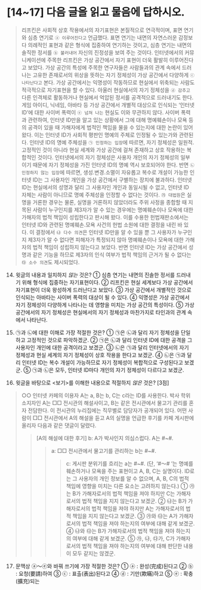 # [14~17] 다음 글을 읽고 물음에 답하시오.
> 리프킨은 사회적 상호 작용에서의 자기표현은 본질적으로 연극적이며, 표면 연기와 심층 연기로 `ⓐ 이루어진다고` 언급했다. 표면 연기는 내면의 자연스러운 감정보다 의례적인 표현과 같은 형식에 집중하여 연기하는 것이고, 심층 연기는 내면의 솔직한 정서를 `ⓑ 불러내어` 자신의 진정성을 보여 주는 것이다. 인터넷에서의 커뮤니케이션에 주목한 리프킨은 가상 공간에서 자기 표현이 더욱 활발히 이루어진다고 보았다.
> 가상 공간의 특성에 주목한 연구자들은 사람들과의 관계 속에서 드러나는 고유한 존재로서의 위상을 뜻하는 자기 정체성이 가상 공간에서 다양하게 `ⓒ 나타난다고` 본다. 가상 공간에서는 익명성이 작동하므로 현실에서 위축되는 사람도 적극적으로 자기표현을 할 수 있다. 아울러 현실에서의 자기 정체성을 `ⓓ 감추고` 다른 인격체로 활동하거나 현실에서 억압된 정서를 공격적으로 드러내기도 한다. 게임 아이디, 닉네임, 아바타 등 가상 공간에서 개별적 대상으로 인식되는 ‘인터넷 ID’에 대한 사이버 폭력이 `ⓔ 넘쳐 나는` 현실도 이와 무관하지 않다.
> 사이버 폭력과 관련하여, 인터넷 ID만을 알고 있는 상황에서 그에 대해 명예훼손이나 모욕 등의 공격이 있을 때 가해자에게 법적인 책임을 물을 수 있는지에 대한 논란이 있어 왔다. 이는 인터넷 ID가 사회적 평판인 명예의 주체로 인정될 수 있는가와 관련된다. 인터넷 ID의 명예 주체성을 `㉠ 인정하는 입장`에 따르면, 자기 정체성은 일원적․고정적인 것이 아니라 현실 세계와 가상 공간에 걸쳐 존재하고 상호 작용하는 복합적인 것이다. 인터넷에서의 자기 정체성은 사용자 개인의 자기 정체성의 일부이기 때문에 자기 정체성을 가진 인터넷 ID의 명예 역시 보호되어야 한다. 반면 `㉡ 인정하지 않는 입장`에 따르면, 생성․변경․소멸이 자유롭고 복수로 개설이 가능한 인터넷 ID는 그 사용자인 개인을 가상 공간에서 구별하는 장치에 불과하다. 인터넷 ID는 현실에서의 성명과 달리 그 사용자인 개인과 동일시될 수 없고, 인터넷 ID 자체는 사람이 아니므로 명예 주체성을 인정할 수 없다는 것이다.
> `㉮ 대법원`은 실명을 거론한 경우는 물론, 실명을 거론하지 않았더라도 주위 사정을 종합할 때 지목된 사람이 누구인지를 제3자가 알 수 있는 경우에는 명예훼손이나 모욕에 대한 가해자의 법적 책임이 성립한다고 판시해 왔다. 이를 수용한 헌법재판소에서는 인터넷 ID와 관련된 명예훼손․모욕 사건의 헌법 소원에 대한 결정을 내린 바 있다. 이 결정에서 `㉯ 다수 의견`은 인터넷 ID만을 알 수 있을 뿐 그 사용자가 누구인지 제3자가 알 수 없다면 피해자가 특정되지 않아 명예훼손이나 모욕에 대한 가해자의 법적 책임이 성립하지 않는다고 보았다. 반면 인터넷 ID는 가상 공간에서 성명과 같은 기능을 하므로 제3자의 인식 여부가 법적 책임의 근거가 될 수 없다는 `㉰ 소수 의견`도 제시되었다.

14. 윗글의 내용과 일치하지 *않는* 것은?
① 심층 연기는 내면의 진솔한 정서를 드러내기 위해 형식에 집중하는 자기표현이다.
② 리프킨은 현실 세계보다 가상 공간에서 자기표현이 더욱 왕성하게 드러난다고 보았다.
③ 가상 공간에서 개별적인 것으로 인식되는 아바타는 사이버 폭력의 대상이 될 수 있다.
④ 익명성은 가상 공간에서 자기 정체성이 다양하게 나타나는 데 영향을 미치는 가상 공간의 특성이다.
⑤ 가상 공간에서의 자기 정체성은 현실에서의 자기 정체성과 마찬가지로 타인과의 관계 속에서 나타난다.

15. ㉠과 ㉡에 대한 이해로 가장 적절한 것은?
① ㉠은 ㉡과 달리 자기 정체성을 단일하고 고정적인 것으로 파악하겠군.
② ㉠은 ㉡과 달리 인터넷 ID에 대한 공격을 그 사용자인 개인에 대한 공격이라고 보겠군.
③ ㉡은 ㉠과 달리 인터넷에서의 자기 정체성과 현실 세계의 자기 정체성이 상호 작용을 한다고 보겠군.
④ ㉡은 ㉠과 달리 인터넷 ID는 복수 개설이 가능하므로 자기 정체성이 복합적으로 구성된다고 보겠군.
⑤ ㉠과 ㉡은 모두, 인터넷 ID마다 개인의 자기 정체성이 다르다고 보겠군.

16. 윗글을 바탕으로 <보기>를 이해한 내용으로 적절하지 *않은* 것은? [3점]
> ○○ 인터넷 카페의 이용자 A는 a, B는 b, C는 c라는 ID를 사용한다. 박사 학위 소지자인 A는 □□ 전시관의 해설사이고, B는 같은 전시관에서 물고기 관리를 혼자 전담한다. 이 전시관의 누리집에는 직무별로 담당자가 공개되어 있다. 어떤 사람이 □□ 전시관에서 A의 해설을 듣고 A의 실명을 언급한 후기를 카페 게시판에 올리자 다음과 같은 댓글이 달렸다.
> > [A의 해설에 대한 후기]
> > b: A가 박사인지 의심스럽다. A는 #~#.
> > > a: □□ 전시관에서 물고기를 관리하는 b는 #~#.
> > > > c: 게시판 분위기를 흐리는 a는 #~#.
> (단, ‘#～# ’는 명예를 훼손하거나 모욕을 주는 표현이고 A, B, C는 실명이다. ID로는 그 사용자의 개인 정보를 알 수 없으며, A, B, C의 법적 책임에 영향을 미치는 다른 요소는 고려하지 않는다.)
① ㉮는 B가 가해자로서의 법적 책임을 져야 하지만 C는 가해자로서의 법적 책임을 지지 않는다고 보겠군.
② ㉯는 B가 가해자로서의 법적 책임을 져야 하지만 A는 가해자로서의 법적 책임을 지지 않는다고 보겠군.
③ ㉮와 ㉰는 A가 가해자로서의 법적 책임을 져야 하는지의 여부에 대해 같게 보겠군.
④ ㉯와 ㉰는 B가 가해자로서의 법적 책임을 져야 하는지의 여부에 대해 같게 보겠군.
⑤ ㉮, ㉯, ㉰가, C가 가해자로서의 법적 책임을 져야 하는지의 여부에 대해 판단한 내용이 모두 같지는 않겠군.

17. 문맥상 ⓐ～ⓔ와 바꿔 쓰기에 가장 적절한 것은?
① ⓐ : 완성(完成)된다고
② ⓑ : 요청(要請)하여
③ ⓒ : 표출(表出)된다고
④ ⓓ : 기만(欺瞞)하고
⑤ ⓔ : 확충(擴充)되는